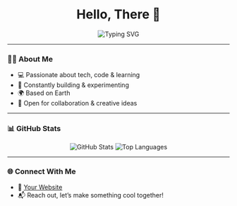 <h1 align="center">Hello, There 👋</h1>

<p align="center">
  <img src="https://readme-typing-svg.demolab.com?font=Fira+Code&size=24&pause=1000&color=00F7FF&center=true&vCenter=true&width=450&lines=Welcome+to+Mahendra's+GitHub!" alt="Typing SVG" />
</p>

---

### 👨‍💻 About Me
- 💻 Passionate about tech, code & learning  
- 🧠 Constantly building & experimenting  
- 🌍 Based on Earth  
- 🚀 Open for collaboration & creative ideas

---

### 📊 GitHub Stats

<p align="center">
  <img src="https://github-readme-stats.vercel.app/api?username=777Mahendra&show_icons=true&theme=dark" alt="GitHub Stats" />
  <img src="https://github-readme-stats.vercel.app/api/top-langs/?username=777Mahendra&layout=compact&theme=dark" alt="Top Languages" />
</p>

---

### 🌐 Connect With Me
- 🔗 [Your Website](https://yourwebsite.com)
- 📬 Reach out, let’s make something cool together!
